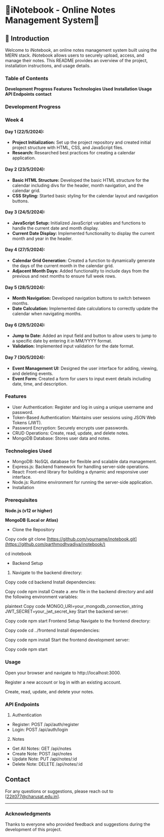 # 🌟iNotebook - Online Notes Management System🌟

## 🚀 Introduction

Welcome to iNotebook, an online notes management system built using the MERN stack. iNotebook allows users to securely upload, access, and manage their notes. This README provides an overview of the project, installation instructions, and usage details.

### Table of Contents
**Development Progress**
**Features**
**Technologies Used**
**Installation**
**Usage**
**API Endpoints**
**contact**

### Development Progress
### Week 4

#### Day 1 (22/5/2024):
- **Project Initialization:** Set up the project repository and created initial project structure with HTML, CSS, and JavaScript files.
- **Research:** Researched best practices for creating a calendar application.

#### Day 2 (23/5/2024):
- **Basic HTML Structure:** Developed the basic HTML structure for the calendar including divs for the header, month navigation, and the calendar grid.
- **CSS Styling:** Started basic styling for the calendar layout and navigation buttons.

#### Day 3 (24/5/2024):
- **JavaScript Setup:** Initialized JavaScript variables and functions to handle the current date and month display.
- **Current Date Display:** Implemented functionality to display the current month and year in the header.

#### Day 4 (27/5/2024):
- **Calendar Grid Generation:** Created a function to dynamically generate the days of the current month in the calendar grid.
- **Adjacent Month Days:** Added functionality to include days from the previous and next months to ensure full week rows.

#### Day 5 (28/5/2024):
- **Month Navigation:** Developed navigation buttons to switch between months.
- **Date Calculation:** Implemented date calculations to correctly update the calendar when navigating months.

#### Day 6 (29/5/2024):
- **Jump to Date:** Added an input field and button to allow users to jump to a specific date by entering it in MM/YYYY format.
- **Validation:** Implemented input validation for the date format.

#### Day 7 (30/5/2024):
- **Event Management UI:** Designed the user interface for adding, viewing, and deleting events.
- **Event Form:** Created a form for users to input event details including date, time, and description.


### Features
 - User Authentication: Register and log in using a unique username and password.
 - Token-Based Authentication: Maintains user sessions using JSON Web Tokens (JWT).
 - Password Encryption: Securely encrypts user passwords.
 - CRUD Operations: Create, read, update, and delete notes.
 - MongoDB Database: Stores user data and notes.

### Technologies Used
 - MongoDB: NoSQL database for flexible and scalable data management.
 - Express.js: Backend framework for handling server-side operations.
 - React: Front-end library for building a dynamic and responsive user interface.
 - Node.js: Runtime environment for running the server-side application.
 - Installation
   
### Prerequisites
**Node.js (v12 or higher)**

**MongoDB (Local or Atlas)**

 - Clone the Repository

Copy code
git clone [https://github.com/yourname/inotebook.git](https://github.com/parthmodhvadiya/inotebook/)

cd inotebook

 - Backend Setup

 1. Navigate to the backend directory:

Copy code
cd backend
Install dependencies:

Copy code
npm install
Create a .env file in the backend directory and add the following environment variables:

plaintext
Copy code
MONGO_URI=your_mongodb_connection_string
JWT_SECRET=your_jwt_secret_key
Start the backend server:

Copy code
npm start
Frontend Setup
Navigate to the frontend directory:

Copy code
cd ../frontend
Install dependencies:

Copy code
npm install
Start the frontend development server:

Copy code
npm start

### Usage
Open your browser and navigate to http://localhost:3000.

Register a new account or log in with an existing account.

Create, read, update, and delete your notes.

### API Endpoints

1. Authentication

 - Register: POST /api/auth/register
 - Login: POST /api/auth/login

2. Notes

 - Get All Notes: GET /api/notes
 - Create Note: POST /api/notes
 - Update Note: PUT /api/notes/:id
 - Delete Note: DELETE /api/notes/:id


## Contact
For any questions or suggestions, please reach out to [22it077@charusat.edu.in].

---

### Acknowledgments

Thanks to everyone who provided feedback and suggestions during the development of this project.

